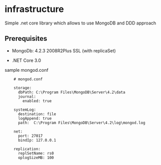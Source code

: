 # infrastructure
Simple .net core library which allows to use MongoDB and DDD approach


## Prerequisites 
* MongoDb: 4.2.3 2008R2Plus SSL (with replicaSet)

* .NET Core 3.0

sample mongod.conf

```
    # mongod.conf

    storage:
      dbPath: C:\Program Files\MongoDB\Server\4.2\data
      journal:
        enabled: true

    systemLog:
      destination: file
      logAppend: true
      path:  C:\Program Files\MongoDB\Server\4.2\log\mongod.log

    net:
      port: 27017
      bindIp: 127.0.0.1

    replication:
      replSetName: rs0
      oplogSizeMB: 100
```
